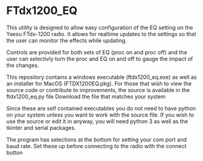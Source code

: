 # FTdx1200_EQ
This utility is designed to allow easy configuration of the EQ setting on the Yaesu FTdx-1200 radio.  It allows for realtime updates to the settings so that the user can monitor the effects while updating.

Controls are provided for both sets of EQ (proc on and proc off) and the user can selectivly turn the proc and EQ on and off to gauge the impact of the changes.

This repository contains a windows executable (ftdx1200_eq.exe) as well as an installer for MacOS (FTDX1200EQ.pkg). For those that wish to view the source code or contribute to improvements, 
the source is available in the ftdx1200_eq.py file
Download the file that matches your system

Since these are self contained executables you do not need to have python on your system unless you want to work with the source file.
If you wish to use the source or edit it in anyway, you will need python 3 as well as the tkinter and serial packages.

The program has selections at the bottom for setting your com port and baud rate.  Set these up before connecting to the radio with the connect button